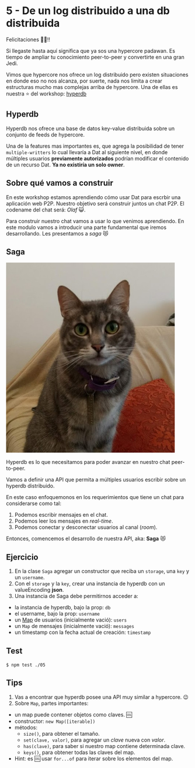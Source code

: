 # 5 - De un log distribuido a una db distribuida

Felicitaciones :tada::fireworks:!!

Si llegaste hasta aquí significa que ya sos una hypercore padawan. Es tiempo de ampliar tu
conocimiento peer-to-peer y convertirte en una gran Jedi.

Vimos que hypercore nos ofrece un log distribuido pero existen situaciones en donde eso
no nos alcanza, por suerte, nada nos limita a crear estructuras mucho mas complejas
arriba de hypercore. Una de ellas es nuestra :star: del workshop: [hyperdb](/hyperdb)

## Hyperdb

Hyperdb nos ofrece una base de datos key-value distribuida sobre un conjunto
de feeds de hypercore.

Una de la features mas importantes es, que agrega la posibilidad de tener `multiple-writters` lo cual
llevaría a Dat al siguiente nivel, en donde múltiples usuarios **previamente autorizados** podrían
modificar el contenido de un recurso Dat. **Ya no existiría un solo owner**.

## Sobre qué vamos a construir

En este workshop estamos aprendiendo cómo usar Dat para escrbir una aplicación web P2P. Nuestro objetivo será construir juntos un chat P2P. El codename del chat será: _Olaf_ :smiley_cat:.

Para construir nuestro chat vamos a usar lo que venimos aprendiendo. En este modulo vamos a introducir una parte fundamental que iremos desarrollando. Les presentamos a _saga_ :heart_eyes_cat:

## Saga

![saga](/assets/saga.jpg)

Hyperdb es lo que necesitamos para poder avanzar en nuestro chat peer-to-peer.

Vamos a definir una API que permita a múltiples usuarios escribir sobre un hyperdb distribuido.

En este caso enfoquemonos en los requerimientos que tiene un chat para
considerarse como tal:

1. Podemos escribir mensajes en el chat.
1. Podemos leer los mensajes en _real-time_.
1. Podemos conectar y desconectar usuarios al canal (_room_).

Entonces, comencemos el desarrollo de nuestra API, aka: **Saga** :heart_eyes_cat:

## Ejercicio

1. En la clase `Saga` agregar un constructor que reciba un `storage`, una `key` y un `username`.
2. Con el `storage` y la `key`, crear una instancia de hyperdb con un valueEncoding **json**.
3. Una instancia de Saga debe permitirnos acceder a:
  * la instancia de hyperdb, bajo la prop: `db`
  * el username, bajo la prop: `username`
  * un [Map](https://developer.mozilla.org/es/docs/Web/JavaScript/Referencia/Objetos_globales/Map)
  de usuarios (inicialmente vació): `users`
  * un `Map` de mensajes (inicialmente vació): `messages`
  * un timestamp con la fecha actual de creación: `timestamp`

## Test

```
$ npm test ./05
```

## Tips

1. Vas a encontrar que hyperdb posee una API muy similar a hypercore. :wink:
2. Sobre `Map`, partes importantes:
  - un map puede contener objetos como claves. :cool:
  - constructor: `new Map([iterable])`
  - métodos:
    - `size()`, para obtener el tamaño.
    - `set(clave, valor)`, para agregar un _clave_ nueva con _valor_.
    - `has(clave)`, para saber si nuestro map contiene determinada clave.
    - `keys()`, para obtener todas las claves del map.
  - Hint: es :cool: usar `for...of` para iterar sobre los elementos del map.
